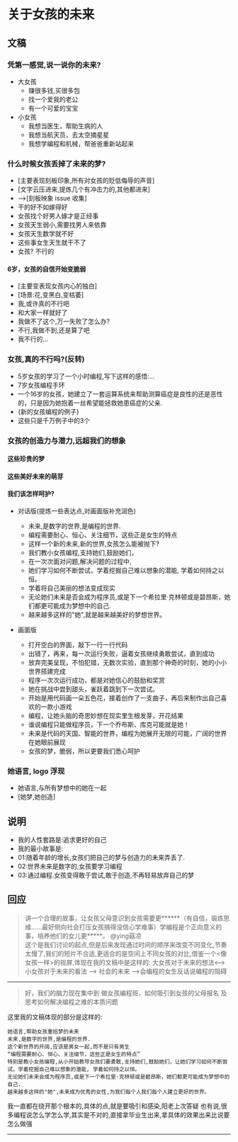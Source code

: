 # 关于女孩的未来
 
## 文稿

### 凭第一感觉,说一说你的未来?
   - 大女孩
     - 赚很多钱,买很多包
     - 找一个爱我的老公
     - 有一个可爱的宝宝
   - 小女孩
     - 我想当医生，帮助生病的人
     - 我想当航天员，去太空摘星星
     - 我想学编程和机械，帮爸爸重新站起来
###  什么时候女孩丢掉了未来的梦?
   - [主要表现刻板印象,所有对女孩的贬低侮辱的声音]
   - [文字云压进来,提炼几个有冲击力的,其他都进来]
   - -->[刻板映象 issue 收集]
   - 干的好不如嫁得好
   - 女孩找个好男人嫁才是正经事
   - 女孩天生弱小,需要找男人来依靠
   - 女孩天生数学就不好
   - 这些事女生天生就干不了
   - 女孩? 不行的
####  6岁，女孩的自信开始变脆弱
   - [主要变表现女孩内心的独白]
   - [场景:花,变黑白,变枯萎]
   - 我,或许真的不行吧
   - 和大家一样就好了
   - 我做不了这个,万一失败了怎么办?
   - 不行,我做不到,还是算了吧
   - 我不行的...
###  女孩,真的不行吗?(反转)
   - 5岁女孩的学习了一个小时编程,写下这样的感悟:...
   - 7岁女孩编程手环
   - 一个16岁的女孩，她建立了一套运算系统来帮助测算癌症是良性的还是恶性的，只是因为她抱着一丝希望能拯救她患癌症的父亲.
   - {新的女孩编程的例子}
   - 这些只是千万例子中的3个

### 女孩的创造力与潜力,远超我们的想象
#### 这些珍贵的梦
#### 这些美好未来的萌芽
#### 我们该怎样呵护?

- 对话版(提炼一些表达点,对画面版补充润色)
   - 未来,是数字的世界,是编程的世界.
   - 编程需要耐心、恒心、关注细节，这些正是女生的特点
   - 这样一个新的未来,新的世界,女孩怎么能被抛下?
   - 我们教小女孩编程,支持她们,鼓励她们，
   - 在一次次面对问题,解决问题的过程中,
   - 她们学习如何不断尝试，学着挖掘自己难以想象的潜能, 学着如何持之以恒。
   - 学着将自己美丽的想法变成现实
   - 无论她们未来是否会成为程序员,或是下一个希拉里·克林顿或是碧昂斯，她们都更可能成为梦想中的自己.
   - 越来越多这样的"她",就是越来越美好的梦想世界。

- 画面版
    - 打开空白的界面，敲下一行一行代码
    - 出错了，再来，每一次运行失败，逼着女孩继续勇敢尝试，直到成功
    - 放弃完美呈现，不怕犯错，无数次实验，直到那个神奇的时刻，她的小小世界搭建完成
    - 程序一次次运行成功，都是对她信心的鼓励和奖赏
    - 她在挑战中尝到甜头，雀跃着跳到下一次尝试。
    - 开始是用代码画一朵五色花，接着创作了一支曲子，再后来制作出自己喜欢的一款小游戏
    - 编程，让她头脑的奇思妙想在现实里生根发芽，开花结果
    - 谁说编程只能做程序员，下一个乔布斯、库克可能就是她！
    - 未来是代码的天国、智能的世界，编程为她展开无限的可能，广阔的世界在她眼前展现
    - 女孩的梦，脆弱，所以更要我们悉心呵护

### 她语言, logo 浮现
   - 她语言,与所有梦想中的她在一起
   - [她梦,她创造]
     
      
## 说明

 - 我的人性套路是:追求更好的自己
 - 我的最小故事是:
 - 01:随着年龄的增长,女孩们把自己的梦与创造力的未来弄丢了.
 - 02:世界未来是数字的,女孩要学习编程
 - 03:通过编程.女孩变得敢于尝试,敢于创造,不再轻易放弃自己的梦

## 回应

> 讲一个合理的故事，让女孩父母意识到女孩需要更******（有自信，锻炼思维……最好侧向社会打压女孩搞得没信心学难事）学编程是个正向意义的事，培养他们的女儿更*****。
@ying菇凉  
这个是我们讨论的起点,但是后来发现通过时间的顺序来改变不同变化,节奏太慢了,我们的短片不合适,更适合的是空间上不同女孩的对比,借鉴一个<像女孩一样>的视屏,体现在我的文稿中是这样的:
大女孩对于未来的想法<-->小女孩对于未来的看法   --> 社会的未来 -->会编程的女生反话说编程的阻碍 

---

>好，我们的脑力现在集中到
做女孩编程班，如何吸引到女孩的父母报名
及
>思考如何解决编程之难的本质问题

这里我的文稿体现的部分是这样的:
    
    她语言,帮助女孩重拾梦的未来
    未来,是数字的世界,是编程的世界.
    这个新世界的开阔,应该是男女一起,而不是只有男生
    “编程需要耐心、恒心、关注细节，这些正是女生的特点”
    特别是教小女孩编程,从小开始教导女孩们要勇敢,支持她们,鼓励她们，让她们学习如何不断尝试，学着挖掘自己难以想象的潜能, 学着如何持之以恒。
    无论她们未来会成为程序员,或是下一个希拉里·克林顿或是碧昂斯，她们都更可能成为梦想中的自己.
    越来越多这样的"她",未来成为优秀的女性,为我们每个人我们每个人建立更好的世界。

我一直都在绕开那个根本的,具体的点,就是要吸引和感染,阳老上次答疑 也有说,很多编程说怎么学怎么学,其实是不对的,直接拿毕业生出来,拿具体的效果出来比说要怎么做强

---



